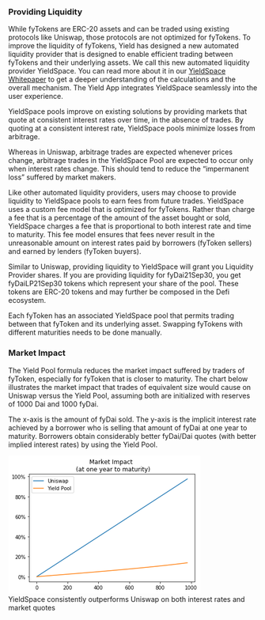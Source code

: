 ### Providing Liquidity

While fyTokens are ERC-20 assets and can be traded using existing protocols like Uniswap, those protocols are not optimized for fyTokens. To improve the liquidity of fyTokens, Yield has designed a new automated liquidity provider that is designed to enable efficient trading between fyTokens and their underlying assets. We call this new automated liquidity provider YieldSpace. You can read more about it in our [YieldSpace Whitepaper](https://yield.is/YieldSpace.pdf) to get a deeper understanding of the calculations and the overall mechanism. The Yield App integrates YieldSpace seamlessly into the user experience.

YieldSpace pools improve on existing solutions by providing markets that quote at consistent interest rates over time, in the absence of trades. By quoting at a consistent interest rate, YieldSpace pools minimize losses from arbitrage.

Whereas in Uniswap, arbitrage trades are expected whenever prices change, arbitrage trades in the YieldSpace Pool are expected to occur only when interest rates change. This should tend to reduce the “impermanent loss” suffered by market makers.

Like other automated liquidity providers, users may choose to provide liquidity to YieldSpace pools to earn fees from future trades. YieldSpace uses a custom fee model that is optimized for fyTokens. Rather than charge a fee that is a percentage of the amount of the asset bought or sold, YieldSpace charges a fee that is proportional to both interest rate and time to maturity. This fee model ensures that fees never result in the unreasonable amount on interest rates paid by borrowers (fyToken sellers) and earned by lenders (fyToken buyers).

Similar to Uniswap, providing liquidity to YieldSpace will grant you Liquidity Provider shares. If you are providing liquidity for fyDai21Sep30, you get fyDaiLP21Sep30 tokens which represent your share of the pool. These tokens are ERC-20 tokens and may further be composed in the Defi ecosystem.

Each fyToken has an associated YieldSpace pool that permits trading between that fyToken and its underlying asset. Swapping fyTokens with different maturities needs to be done manually.

### Market Impact
The Yield Pool formula reduces the market impact suffered by traders of fyToken, especially for fyToken that is closer to maturity. The chart below illustrates the market impact that trades of equivalent size would cause on Uniswap versus the Yield Pool, assuming both are initialized with reserves of 1000 Dai and 1000 fyDai.

The x-axis is the amount of fyDai sold. The y-axis is the implicit interest rate achieved by a borrower who is selling that amount of fyDai at one year to maturity. Borrowers obtain considerably better fyDai/Dai quotes (with better implied interest rates) by using the Yield Pool.

![](../assets/market_impact.png)<br>
YieldSpace consistently outperforms Uniswap on both interest rates and market quotes</figcaption>